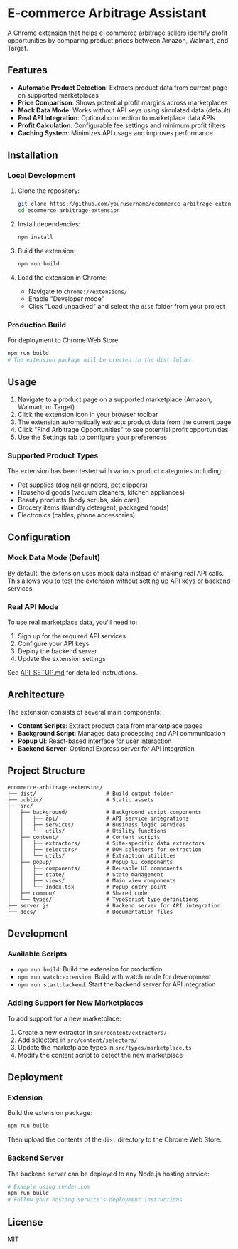 # E-commerce Arbitrage Assistant

A Chrome extension that helps e-commerce arbitrage sellers identify profit opportunities by comparing product prices between Amazon, Walmart, and Target.

## Features

- **Automatic Product Detection**: Extracts product data from current page on supported marketplaces
- **Price Comparison**: Shows potential profit margins across marketplaces
- **Mock Data Mode**: Works without API keys using simulated data (default)
- **Real API Integration**: Optional connection to marketplace data APIs
- **Profit Calculation**: Configurable fee settings and minimum profit filters
- **Caching System**: Minimizes API usage and improves performance

## Installation

### Local Development

1. Clone the repository:
   ```bash
   git clone https://github.com/yourusername/ecommerce-arbitrage-extension.git
   cd ecommerce-arbitrage-extension
   ```

2. Install dependencies:
   ```bash
   npm install
   ```

3. Build the extension:
   ```bash
   npm run build
   ```

4. Load the extension in Chrome:
   - Navigate to `chrome://extensions/`
   - Enable "Developer mode"
   - Click "Load unpacked" and select the `dist` folder from your project

### Production Build

For deployment to Chrome Web Store:

```bash
npm run build
# The extension package will be created in the dist folder
```

## Usage

1. Navigate to a product page on a supported marketplace (Amazon, Walmart, or Target)
2. Click the extension icon in your browser toolbar
3. The extension automatically extracts product data from the current page
4. Click "Find Arbitrage Opportunities" to see potential profit opportunities
5. Use the Settings tab to configure your preferences

### Supported Product Types

The extension has been tested with various product categories including:

- Pet supplies (dog nail grinders, pet clippers)
- Household goods (vacuum cleaners, kitchen appliances)
- Beauty products (body scrubs, skin care)
- Grocery items (laundry detergent, packaged foods)
- Electronics (cables, phone accessories)

## Configuration

### Mock Data Mode (Default)

By default, the extension uses mock data instead of making real API calls. This allows you to test the extension without setting up API keys or backend services.

### Real API Mode

To use real marketplace data, you'll need to:

1. Sign up for the required API services
2. Configure your API keys
3. Deploy the backend server
4. Update the extension settings

See [API_SETUP.md](API_SETUP.md) for detailed instructions.

## Architecture

The extension consists of several main components:

- **Content Scripts**: Extract product data from marketplace pages
- **Background Script**: Manages data processing and API communication
- **Popup UI**: React-based interface for user interaction
- **Backend Server**: Optional Express server for API integration

## Project Structure

```
ecommerce-arbitrage-extension/
├── dist/                      # Build output folder
├── public/                    # Static assets
├── src/
│   ├── background/            # Background script components
│   │   ├── api/               # API service integrations
│   │   ├── services/          # Business logic services
│   │   └── utils/             # Utility functions
│   ├── content/               # Content scripts
│   │   ├── extractors/        # Site-specific data extractors
│   │   ├── selectors/         # DOM selectors for extraction
│   │   └── utils/             # Extraction utilities
│   ├── popup/                 # Popup UI components
│   │   ├── components/        # Reusable UI components
│   │   ├── state/             # State management
│   │   ├── views/             # Main view components
│   │   └── index.tsx          # Popup entry point
│   ├── common/                # Shared code
│   └── types/                 # TypeScript type definitions
├── server.js                  # Backend server for API integration
└── docs/                      # Documentation files
```

## Development

### Available Scripts

- `npm run build`: Build the extension for production
- `npm run watch:extension`: Build with watch mode for development
- `npm run start:backend`: Start the backend server for API integration

### Adding Support for New Marketplaces

To add support for a new marketplace:

1. Create a new extractor in `src/content/extractors/`
2. Add selectors in `src/content/selectors/`
3. Update the marketplace types in `src/types/marketplace.ts`
4. Modify the content script to detect the new marketplace

## Deployment

### Extension

Build the extension package:

```bash
npm run build
```

Then upload the contents of the `dist` directory to the Chrome Web Store.

### Backend Server

The backend server can be deployed to any Node.js hosting service:

```bash
# Example using render.com
npm run build
# Follow your hosting service's deployment instructions
```

## License

MIT
